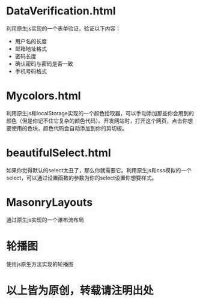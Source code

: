 # DataVerification.html
利用原生js实现的一个表单验证，验证以下内容：
 - 用户名的长度
 - 邮箱地址格式
 - 密码长度
 - 确认密码与密码是否一致
 - 手机号码格式
# Mycolors.html
利用原生js和localStorage实现的一个颜色拾取器，可以手动添加那些你会用到的颜色（但是你记不住它复杂的颜色代码）。开发网站时，打开这个网页，点击你想要使用的色块，颜色代码会自动添加到你的剪切板。
# beautifulSelect.html
如果你觉得默认的select太丑了，那么你就需要它。利用原生js和css模拟的一个select，可以通过设置函数的参数为你的select设置你想要样式。
# MasonryLayouts
通过原生js实现的一个瀑布流布局
# 轮播图
使用js原生方法实现的轮播图


# 以上皆为原创，转载请注明出处
